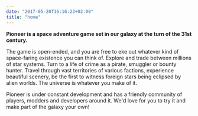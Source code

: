```yaml
---
date: "2017-05-20T16:16:23+02:00"
title: "home"
---
```


**Pioneer is a space adventure game set in our galaxy at the turn of the 31st century.**

The game is open-ended, and you are free to eke out whatever kind of space-faring existence you can think of. Explore and trade between millions of star systems. Turn to a life of crime as a pirate, smuggler or bounty hunter. Travel through vast territories of various factions, experience beautiful scenery, be the first to witness foreign stars being eclipsed by alien worlds. The universe is whatever you make of it.

Pioneer is under constant development and has a friendly community of players, modders and developers around it. We'd love for you to try it and make part of the galaxy your own!

